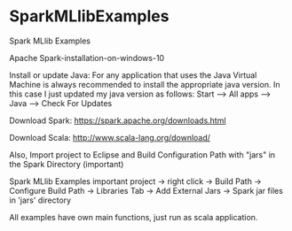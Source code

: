 # SparkMLlibExamples
Spark MLlib Examples

Apache Spark-installation-on-windows-10

Install or update Java:
For any application that uses the Java Virtual Machine is always recommended to install the appropriate java version. In this case I just updated my java version as follows:
Start –> All apps –> Java –> Check For Updates

Download Spark:
https://spark.apache.org/downloads.html

Download Scala:
http://www.scala-lang.org/download/

Also, Import project to Eclipse and Build Configuration Path with "jars" in the Spark Directory (important)

Spark MLlib Examples important project -> right click -> Build Path -> Configure Build Path -> Libraries Tab -> Add External Jars -> Spark jar files in 'jars' directory 

All examples have own main functions, just run as scala application.
